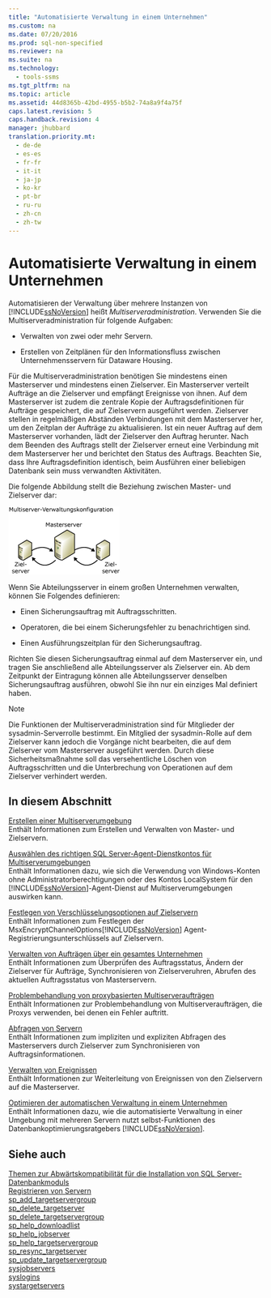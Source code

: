 ```yaml
---
title: "Automatisierte Verwaltung in einem Unternehmen"
ms.custom: na
ms.date: 07/20/2016
ms.prod: sql-non-specified
ms.reviewer: na
ms.suite: na
ms.technology: 
  - tools-ssms
ms.tgt_pltfrm: na
ms.topic: article
ms.assetid: 44d8365b-42bd-4955-b5b2-74a8a9f4a75f
caps.latest.revision: 5
caps.handback.revision: 4
manager: jhubbard
translation.priority.mt: 
  - de-de
  - es-es
  - fr-fr
  - it-it
  - ja-jp
  - ko-kr
  - pt-br
  - ru-ru
  - zh-cn
  - zh-tw
---
```

# Automatisierte Verwaltung in einem Unternehmen
Automatisieren der Verwaltung über mehrere Instanzen von [!INCLUDE[ssNoVersion](../content/includes/ssNoVersion_md.md)] heißt *Multiserveradministration*. Verwenden Sie die Multiserveradministration für folgende Aufgaben:  
  
-   Verwalten von zwei oder mehr Servern.  
  
-   Erstellen von Zeitplänen für den Informationsfluss zwischen Unternehmensservern für Dataware Housing.  
  
Für die Multiserveradministration benötigen Sie mindestens einen Masterserver und mindestens einen Zielserver. Ein Masterserver verteilt Aufträge an die Zielserver und empfängt Ereignisse von ihnen. Auf dem Masterserver ist zudem die zentrale Kopie der Auftragsdefinitionen für Aufträge gespeichert, die auf Zielservern ausgeführt werden. Zielserver stellen in regelmäßigen Abständen Verbindungen mit dem Masterserver her, um den Zeitplan der Aufträge zu aktualisieren. Ist ein neuer Auftrag auf dem Masterserver vorhanden, lädt der Zielserver den Auftrag herunter. Nach dem Beenden des Auftrags stellt der Zielserver erneut eine Verbindung mit dem Masterserver her und berichtet den Status des Auftrags. Beachten Sie, dass Ihre Auftragsdefinition identisch, beim Ausführen einer beliebigen Datenbank sein muss verwandten Aktivitäten.  
  
Die folgende Abbildung stellt die Beziehung zwischen Master- und Zielserver dar:  
  
![Multiserver-Verwaltungskonfiguration](../content/media/multisvr.gif "multisvr")  
  
Wenn Sie Abteilungsserver in einem großen Unternehmen verwalten, können Sie Folgendes definieren:  
  
-   Einen Sicherungsauftrag mit Auftragsschritten.  
  
-   Operatoren, die bei einem Sicherungsfehler zu benachrichtigen sind.  
  
-   Einen Ausführungszeitplan für den Sicherungsauftrag.  
  
Richten Sie diesen Sicherungsauftrag einmal auf dem Masterserver ein, und tragen Sie anschließend alle Abteilungsserver als Zielserver ein. Ab dem Zeitpunkt der Eintragung können alle Abteilungsserver denselben Sicherungsauftrag ausführen, obwohl Sie ihn nur ein einziges Mal definiert haben.  
  
> [!NOTE]  
> Die Funktionen der Multiserveradministration sind für Mitglieder der sysadmin-Serverrolle bestimmt. Ein Mitglied der sysadmin-Rolle auf dem Zielserver kann jedoch die Vorgänge nicht bearbeiten, die auf dem Zielserver vom Masterserver ausgeführt werden. Durch diese Sicherheitsmaßnahme soll das versehentliche Löschen von Auftragsschritten und die Unterbrechung von Operationen auf dem Zielserver verhindert werden.  
  
## In diesem Abschnitt  
[Erstellen einer Multiserverumgebung](../content/Create-a-Multiserver-Environment.md)  
Enthält Informationen zum Erstellen und Verwalten von Master- und Zielservern.  
  
[Auswählen des richtigen SQL Server-Agent-Dienstkontos für Multiserverumgebungen](../content/Choose-the-Right-SQL-Server-Agent-Service-Account-for-Multiserver-Environments.md)  
Enthält Informationen dazu, wie sich die Verwendung von Windows-Konten ohne Administratorberechtigungen oder des Kontos LocalSystem für den [!INCLUDE[ssNoVersion](../content/includes/ssNoVersion_md.md)]-Agent-Dienst auf Multiserverumgebungen auswirken kann.  
  
[Festlegen von Verschlüsselungsoptionen auf Zielservern](../content/Set-Encryption-Options-on-Target-Servers.md)  
Enthält Informationen zum Festlegen der MsxEncryptChannelOptions[!INCLUDE[ssNoVersion](../content/includes/ssNoVersion_md.md)] Agent-Registrierungsunterschlüssels auf Zielservern.  
  
[Verwalten von Aufträgen über ein gesamtes Unternehmen](../content/Manage-Jobs-Across-an-Enterprise.md)  
Enthält Informationen zum Überprüfen des Auftragsstatus, Ändern der Zielserver für Aufträge, Synchronisieren von Zielserveruhren, Abrufen des aktuellen Auftragsstatus von Masterservern.  
  
[Problembehandlung von proxybasierten Multiserveraufträgen](../content/Troubleshoot-Multiserver-Jobs-That-Use-Proxies.md)  
Enthält Informationen zur Problembehandlung von Multiserveraufträgen, die Proxys verwenden, bei denen ein Fehler auftritt.  
  
[Abfragen von Servern](../content/Poll-Servers.md)  
Enthält Informationen zum impliziten und expliziten Abfragen des Masterservers durch Zielserver zum Synchronisieren von Auftragsinformationen.  
  
[Verwalten von Ereignissen](../content/Manage-Events.md)  
Enthält Informationen zur Weiterleitung von Ereignissen von den Zielservern auf die Masterserver.  
  
[Optimieren der automatischen Verwaltung in einem Unternehmen](../content/Tune-Automated-Administration-Across-an-Enterprise.md)  
Enthält Informationen dazu, wie die automatisierte Verwaltung in einer Umgebung mit mehreren Servern nutzt selbst\-Funktionen des Datenbankoptimierungsratgebers [!INCLUDE[ssNoVersion](../content/includes/ssNoVersion_md.md)].  
  
## Siehe auch  
[Themen zur Abwärtskompatibilität für die Installation von SQL Server-Datenbankmoduls](assetId:///10de5ec6-d3cf-42ef-aa62-1bdf3fbde841)  
[Registrieren von Servern](assetId:///c2a2513e-fa09-419c-99e7-a12d57c5a0db)  
[sp_add_targetservergroup](assetId:///acb69343-d766-46ff-b771-0c7655c5231a)  
[sp_delete_targetserver](assetId:///cc438701-ad91-419d-9f23-ebc4c548c700)  
[sp_delete_targetservergroup](assetId:///d8dd838e-64aa-419f-9ccb-ff04908cf3e4)  
[sp_help_downloadlist](assetId:///745b265b-86e8-4399-b928-c6969ca1a2c8)  
[sp_help_jobserver](assetId:///57971787-f9f5-4199-9f64-c2b61a308906)  
[sp_help_targetservergroup](assetId:///ec3a4a68-b591-431c-9518-053ede522d0c)  
[sp_resync_targetserver](assetId:///40e44df7-d3e3-44ee-b149-08aba629a21f)  
[sp_update_targetservergroup](assetId:///4ac65ed6-e07e-40e4-a282-13bfd92dfa41)  
[sysjobservers](assetId:///9abcc20f-a421-4591-affb-62674d04575e)  
[syslogins](assetId:///4cb34f17-a4bb-469f-a218-71f074e6308f)  
[systargetservers](assetId:///479d1314-be37-4d19-ac9c-419fc9110e53)  
  

